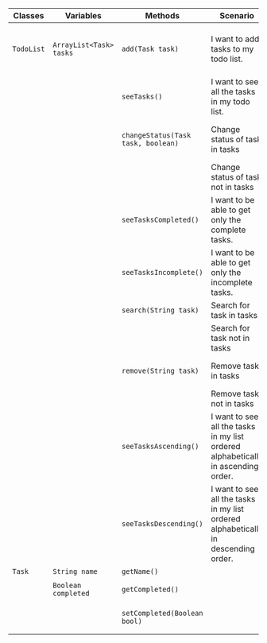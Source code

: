 | Classes    | Variables               | Methods                            | Scenario                                                                           | Outcomes                                                            |
|------------|-------------------------|------------------------------------|------------------------------------------------------------------------------------|---------------------------------------------------------------------|
| `TodoList` | `ArrayList<Task> tasks` | `add(Task task)`                   | I want to add tasks to my todo list.                                               | task is added to tasks and return confirmation print                |
|            |                         | `seeTasks()`                       | I want to see all the tasks in my todo list.                                       | Return print of elements in task                                    |
|            |                         | `changeStatus(Task task, boolean)` | Change status of task in tasks                                                     | Change completed and return completed                               |
|            |                         |                                    | Change status of task not in tasks                                                 | Print                                                               |
|            |                         | `seeTasksCompleted()`              | I want to be able to get only the complete tasks.                                  | Return print of completed elements in task                          |
|            |                         | `seeTasksIncomplete()`             | I want to be able to get only the incomplete tasks.                                | Return print of incomplete elements in task                         |
|            |                         | `search(String task)`              | Search for task in tasks                                                           | Return print of status                                              |
|            |                         |                                    | Search for task not in tasks                                                       | Return not found print                                              |
|            |                         | `remove(String task)`              | Remove task in tasks                                                               | Return confirmation print                                           |
|            |                         |                                    | Remove task not in tasks                                                           | Return not found print                                              |
|            |                         | `seeTasksAscending()`              | I want to see all the tasks in my list ordered alphabetically in ascending order.  | Return print of elements in task in alphabetically ascending order  |
|            |                         | `seeTasksDescending()`             | I want to see all the tasks in my list ordered alphabetically in descending order. | Return print of elements in task in alphabetically descending order |
| `Task`     | `String name`           | `getName()`                        |                                                                                    | Return name                                                         |
|            | `Boolean completed`     | `getCompleted()`                   |                                                                                    | Return completed                                                    |
|            |                         | `setCompleted(Boolean bool)`       |                                                                                    | Set completed to bool                                               |
